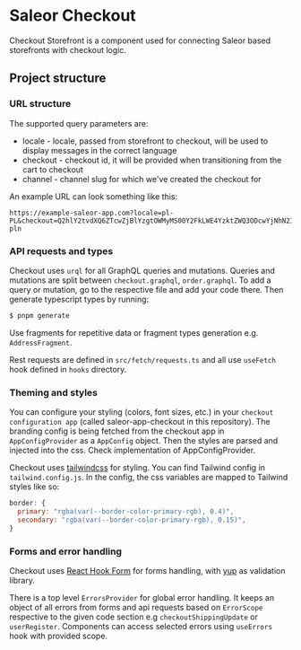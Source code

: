 # Saleor Checkout

Checkout Storefront is a component used for connecting Saleor based storefronts with checkout logic.

## Project structure

### URL structure
The supported query parameters are:

- locale - locale, passed from storefront to checkout, will be used to display messages in the correct language
- checkout - checkout id, it will be provided when transitioning from the cart to checkout
- channel - channel slug for which we've created the checkout for

An example URL can look something like this:
```
https://example-saleor-app.com?locale=pl-PL&checkout=Q2hlY2tvdXQ6ZTcwZjBlYzgtOWMyMS00Y2FkLWE4YzktZWQ3ODcwYjNhN2I5&channel=channel-pln
```

### API requests and types

Checkout uses `urql` for all GraphQL queries and mutations. Queries and mutations are split between `checkout.graphql`, `order.graphql`. To add a query or mutation, go to the respective file and add your code there. Then generate typescript types by running:

```bash
$ pnpm generate
```

Use fragments for repetitive data or fragment types generation e.g. `AddressFragment`.

Rest requests are defined in `src/fetch/requests.ts` and all use `useFetch` hook defined in `hooks` directory.

### Theming and styles

You can configure your styling (colors, font sizes, etc.) in your `checkout configuration app` (called saleor-app-checkout in this repository). The branding config is being fetched from the checkout app in `AppConfigProvider` as a `AppConfig` object. Then the styles are parsed and injected into the css. Check implementation of AppConfigProvider.

Checkout uses [tailwindcss](https://tailwindcss.com/) for styling. You can find Tailwind config in `tailwind.config.js`. In the config, the css variables are mapped to Tailwind styles like so:

```js
border: {
  primary: "rgba(var(--border-color-primary-rgb), 0.4)",
  secondary: "rgba(var(--border-color-primary-rgb), 0.15)",
}
```

### Forms and error handling

Checkout uses [React Hook Form](https://react-hook-form.com/) for forms handling, with [yup](https://github.com/jquense/yup) as validation library.

There is a top level `ErrorsProvider` for global error handling. It keeps an object of all errors from forms and api requests based on `ErrorScope` respective to the given code section e.g `checkoutShippingUpdate` or `userRegister`. Components can access selected errors using `useErrors` hook with provided scope.
